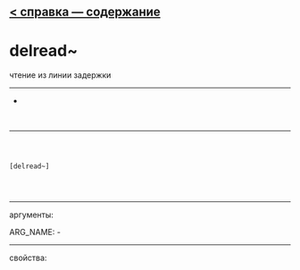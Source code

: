 [< справка — содержание](ceammc_lib.html)
---

# delread~


чтение из линии задержки

---

-
<br>


---


```



[delread~]


            
```

---
аргументы:

ARG_NAME: -<br>

---
свойства:



